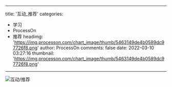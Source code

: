 
---
title: '互动_推荐'
categories: 
 - 学习
 - ProcessOn
 - 推荐
headimg: 'https://img.processon.com/chart_image/thumb/5463149de4b0589dc97726f8.png'
author: ProcessOn
comments: false
date: 2022-03-10 03:27:16
thumbnail: 'https://img.processon.com/chart_image/thumb/5463149de4b0589dc97726f8.png'
---

<div>   
<img class="thumb" alt="互动/推荐" src="https://img.processon.com/chart_image/thumb/5463149de4b0589dc97726f8.png" referrerpolicy="no-referrer">
<p></p>  
</div>
            